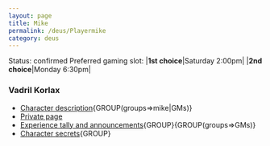 ```yaml
---
layout: page
title: Mike
permalink: /deus/Playermike
category: deus
---
```

Status: confirmed
Preferred gaming slot:
|__1st choice__|Saturday 2:00pm|
|__2nd choice__|Monday 6:30pm|
### Vadril Korlax
* [Character description](CharPublicMike){GROUP(groups=&gt;mike|GMs)}
* [Private page](CharPrivateMike)
* [Experience tally and announcements](AnnounceMike){GROUP}{GROUP(groups=&gt;GMs)}
* [Character secrets](CharSecretsMike){GROUP}

